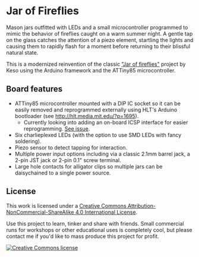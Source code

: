 # Jar of Fireflies

Mason jars outfitted with LEDs and a small microcontroller programmed to mimic the behavior of fireflies caught on a warm summer night. A gentle tap on the glass catches the attention of a piezo element, startling the lights and causing them to rapidly flash for a moment before returning to their blissful natural state.

This is a modernized reinvention of the classic ["Jar of fireflies"](http://www.instructables.com/id/Jar-of-Fireflies/) project by Keso using the Arduino framework and the ATTiny85 microcontroller.

## Board features
* ATTiny85 microcontroller mounted with a DIP IC socket so it can be easily removed and reprogrammed externally using HLT's Arduino bootloader (see http://hlt.media.mit.edu/?p=1695).
  * Currently looking into adding an on-board ICSP interface for easier reprogramming. [See issue](https://github.com/jasonwebb/Jar-of-Fireflies/issues/1).
* Six charlieplexed LEDs (with the option to use SMD LEDs with fancy soldering).
* Piezo sensor to detect tapping for interaction.
* Multiple power input options including via a classic 2.1mm barrel jack, a 2-pin JST jack or 2-pin 0.1" screw terminal.
* Large hole contacts for alligator clips so multiple jars can be daisychained to a single power source.

## License
This work is licensed under a [Creative Commons Attribution-NonCommercial-ShareAlike 4.0 International License](http://creativecommons.org/licenses/by-nc-sa/4.0/).

Use this project to learn, tinker and share with friends. Small commercial runs for workshops or other educational uses is completely cool, but please contact me if you'd like to mass produce this project for profit.

[![Creative Commons license](https://i.creativecommons.org/l/by-nc-sa/4.0/88x31.png)](http://creativecommons.org/licenses/by-nc-sa/4.0/)

